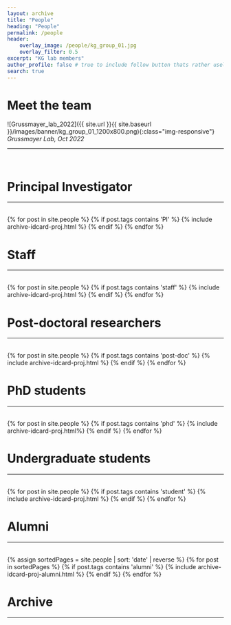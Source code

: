 ```yaml
---
layout: archive
title: "People"
heading: "People"
permalink: /people
header: 
    overlay_image: /people/kg_group_01.jpg
    overlay_filter: 0.5
excerpt: "KG lab members"
author_profile: false # true to include follow button thats rather useless it seems without further configuration
search: true
---
```



# Meet the team

![Grussmayer_lab_2022]({{ site.url }}{{ site.baseurl }}/images/banner/kg_group_01_1200x800.png){:class="img-responsive"}
*Grussmayer Lab, Oct 2022*

<hr><br>

<h1>Principal Investigator</h1>
<hr><br>
  {% for post in site.people %}
    {% if post.tags contains 'PI' %}
      {% include archive-idcard-proj.html %}
    {% endif %}
  {% endfor %}

<hr-bold>
<h1>Staff</h1>
<hr><br>
  {% for post in site.people %}
    {% if post.tags contains 'staff' %}
      {% include archive-idcard-proj.html %}
    {% endif %}
  {% endfor %}

<hr-bold>
<h1>Post-doctoral researchers</h1>
<hr><br>
  {% for post in site.people %}
    {% if post.tags contains 'post-doc' %}
      {% include archive-idcard-proj.html %}
    {% endif %}
  {% endfor %}

<hr-bold>
<h1>PhD students</h1>
<hr><br>
  {% for post in site.people %}
    {% if post.tags contains 'phd' %}
      {% include archive-idcard-proj.html%}
    {% endif %}
  {% endfor %}

<hr-bold>
<h1>Undergraduate students</h1>
<hr><br>
  {% for post in site.people %}
    {% if post.tags contains 'student' %}
      {% include archive-idcard-proj.html %}
    {% endif %}
  {% endfor %}


<hr-bold>
<h1>Alumni</h1>
<hr><br>
  {% assign sortedPages = site.people | sort: 'date' | reverse %}
  {% for post in sortedPages %}
    {% if post.tags contains 'alumni' %}
      {% include archive-idcard-proj-alumni.html %}
    {% endif %}
  {% endfor %}


<hr-bold>
<h1>Archive</h1>
<hr><br>



